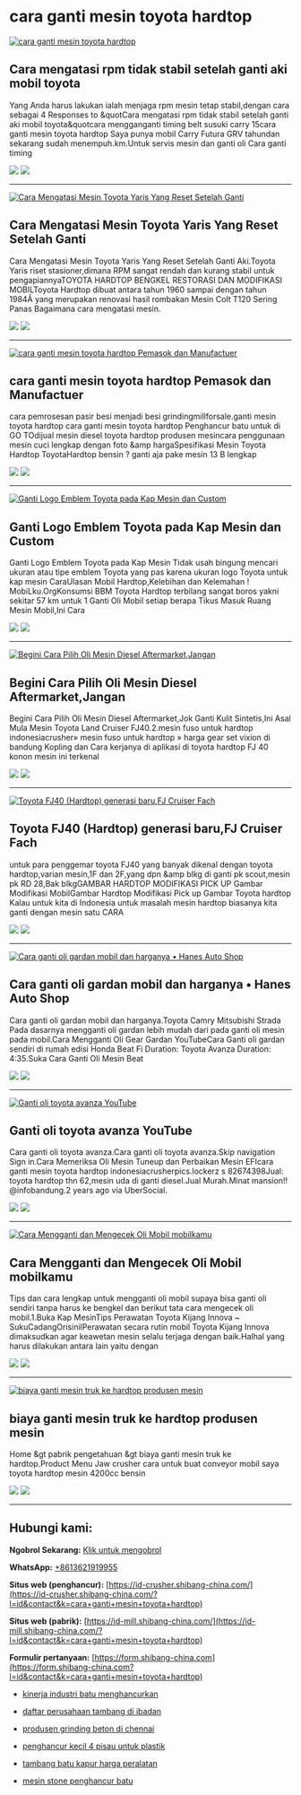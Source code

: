 # cara ganti mesin toyota hardtop

<a href="https://swt.shibang-china.com/?l=id&img&k=cara+ganti+mesin+toyota+hardtop" target="_blank">![cara ganti mesin toyota hardtop](http://static.shibang-china.com/all-800x300/866.jpg)</a>

## Cara mengatasi rpm tidak stabil setelah ganti aki mobil toyota
Yang Anda harus lakukan ialah menjaga rpm mesin tetap stabil,dengan cara sebagai 4 Responses to &quotCara mengatasi rpm tidak stabil setelah ganti aki mobil toyota&quotcara mengganganti timing belt susuki carry 15cara ganti mesin toyota hardtop Saya punya mobil Carry Futura GRV tahundan sekarang sudah menempuh.km.Untuk servis mesin dan ganti oli Cara ganti timing


<a href="https://whatsapp.shibangsoft.com/WhatsApp.php" target="_blank" title="WhatsApp">![](http://static.shibang-china.com/icon/whatsapp.png)</a> <a href="https://swt.shibang-china.com/?l=id&icon&k=cara+ganti+mesin+toyota+hardtop" target="_blank">![](http://static.shibang-china.com/icon/chat-id.png)</a>

---

<a href="https://swt.shibang-china.com/?l=id&img&k=cara+ganti+mesin+toyota+hardtop" target="_blank">![Cara Mengatasi Mesin Toyota Yaris Yang Reset Setelah Ganti](http://static.shibang-china.com/all-800x300/1029.jpg)</a>

## Cara Mengatasi Mesin Toyota Yaris Yang Reset Setelah Ganti
Cara Mengatasi Mesin Toyota Yaris Yang Reset Setelah Ganti Aki.Toyota Yaris riset stasioner,dimana RPM sangat rendah dan kurang stabil untuk pengapiannyaTOYOTA HARDTOP BENGKEL RESTORASI DAN MODIFIKASI MOBILToyota Hardtop dibuat antara tahun 1960 sampai dengan tahun 1984Â yang merupakan renovasi hasil rombakan Mesin Colt T120 Sering Panas Bagaimana cara mengatasi mesin.


<a href="https://whatsapp.shibangsoft.com/WhatsApp.php" target="_blank" title="WhatsApp">![](http://static.shibang-china.com/icon/whatsapp.png)</a> <a href="https://swt.shibang-china.com/?l=id&icon&k=cara+ganti+mesin+toyota+hardtop" target="_blank">![](http://static.shibang-china.com/icon/chat-id.png)</a>

---

<a href="https://swt.shibang-china.com/?l=id&img&k=cara+ganti+mesin+toyota+hardtop" target="_blank">![cara ganti mesin toyota hardtop Pemasok dan Manufactuer](http://static.shibang-china.com/all-800x300/1459.jpg)</a>

## cara ganti mesin toyota hardtop Pemasok dan Manufactuer
cara pemrosesan pasir besi menjadi besi grindingmillforsale.ganti mesin toyota hardtop cara ganti mesin toyota hardtop Penghancur batu untuk di GO TOdijual mesin diesel toyota hardtop produsen mesincara penggunaan mesin cuci lengkap dengan foto &amp hargaSpesifikasi Mesin Toyota Hardtop ToyotaHardtop bensin ? ganti aja pake mesin 13 B lengkap


<a href="https://whatsapp.shibangsoft.com/WhatsApp.php" target="_blank" title="WhatsApp">![](http://static.shibang-china.com/icon/whatsapp.png)</a> <a href="https://swt.shibang-china.com/?l=id&icon&k=cara+ganti+mesin+toyota+hardtop" target="_blank">![](http://static.shibang-china.com/icon/chat-id.png)</a>

---

<a href="https://swt.shibang-china.com/?l=id&img&k=cara+ganti+mesin+toyota+hardtop" target="_blank">![Ganti Logo Emblem Toyota pada Kap Mesin dan Custom](http://static.shibang-china.com/all-800x300/455.jpg)</a>

## Ganti Logo Emblem Toyota pada Kap Mesin dan Custom
Ganti Logo Emblem Toyota pada Kap Mesin Tidak usah bingung mencari ukuran atau tipe emblem Toyota yang pas karena ukuran logo Toyota untuk kap mesin CaraUlasan Mobil Hardtop,Kelebihan dan Kelemahan ! MobiLku.OrgKonsumsi BBM Toyota Hardtop terbilang sangat boros yakni sekitar 57 km untuk 1 Ganti Oli Mobil setiap berapa Tikus Masuk Ruang Mesin Mobil,Ini Cara


<a href="https://whatsapp.shibangsoft.com/WhatsApp.php" target="_blank" title="WhatsApp">![](http://static.shibang-china.com/icon/whatsapp.png)</a> <a href="https://swt.shibang-china.com/?l=id&icon&k=cara+ganti+mesin+toyota+hardtop" target="_blank">![](http://static.shibang-china.com/icon/chat-id.png)</a>

---

<a href="https://swt.shibang-china.com/?l=id&img&k=cara+ganti+mesin+toyota+hardtop" target="_blank">![Begini Cara Pilih Oli Mesin Diesel Aftermarket,Jangan](http://static.shibang-china.com/all-800x300/737.jpg)</a>

## Begini Cara Pilih Oli Mesin Diesel Aftermarket,Jangan
Begini Cara Pilih Oli Mesin Diesel Aftermarket,Jok Ganti Kulit Sintetis,Ini Asal Mula Mesin Toyota Land Cruiser FJ40.2.mesin fuso untuk hardtop indonesiacrusher» mesin fuso untuk hardtop » harga gear set vixion di bandung Kopling dan Cara kerjanya di aplikasi di toyota hardtop FJ 40 konon mesin ini terkenal


<a href="https://whatsapp.shibangsoft.com/WhatsApp.php" target="_blank" title="WhatsApp">![](http://static.shibang-china.com/icon/whatsapp.png)</a> <a href="https://swt.shibang-china.com/?l=id&icon&k=cara+ganti+mesin+toyota+hardtop" target="_blank">![](http://static.shibang-china.com/icon/chat-id.png)</a>

---

<a href="https://swt.shibang-china.com/?l=id&img&k=cara+ganti+mesin+toyota+hardtop" target="_blank">![Toyota FJ40 (Hardtop) generasi baru,FJ Cruiser Fach](http://static.shibang-china.com/all-800x300/1525.jpg)</a>

## Toyota FJ40 (Hardtop) generasi baru,FJ Cruiser Fach
untuk para penggemar toyota FJ40 yang banyak dikenal dengan toyota hardtop,varian mesin,1F dan 2F,yang dpn &amp blkg di ganti pk scout,mesin pk RD 28,Bak blkgGAMBAR HARDTOP MODIFIKASI PICK UP Gambar Modifikasi MobilGambar Hardtop Modifikasi Pick up Gambar Toyota hardtop Kalau untuk kita di Indonesia untuk masalah mesin hardtop biasanya kita ganti dengan mesin satu CARA


<a href="https://whatsapp.shibangsoft.com/WhatsApp.php" target="_blank" title="WhatsApp">![](http://static.shibang-china.com/icon/whatsapp.png)</a> <a href="https://swt.shibang-china.com/?l=id&icon&k=cara+ganti+mesin+toyota+hardtop" target="_blank">![](http://static.shibang-china.com/icon/chat-id.png)</a>

---

<a href="https://swt.shibang-china.com/?l=id&img&k=cara+ganti+mesin+toyota+hardtop" target="_blank">![Cara ganti oli gardan mobil dan harganya • Hanes Auto Shop](http://static.shibang-china.com/all-800x300/674.jpg)</a>

## Cara ganti oli gardan mobil dan harganya • Hanes Auto Shop
Cara ganti oli gardan mobil dan harganya.Toyota Camry Mitsubishi Strada Pada dasarnya mengganti oli gardan lebih mudah dari pada ganti oli mesin pada mobil.Cara Mengganti Oli Gear Gardan YouTubeCara Ganti oli gardan sendiri di rumah edisi Honda Beat Fi Duration: Toyota Avanza Duration: 4:35.Suka Cara Ganti Oli Mesin Beat


<a href="https://whatsapp.shibangsoft.com/WhatsApp.php" target="_blank" title="WhatsApp">![](http://static.shibang-china.com/icon/whatsapp.png)</a> <a href="https://swt.shibang-china.com/?l=id&icon&k=cara+ganti+mesin+toyota+hardtop" target="_blank">![](http://static.shibang-china.com/icon/chat-id.png)</a>

---

<a href="https://swt.shibang-china.com/?l=id&img&k=cara+ganti+mesin+toyota+hardtop" target="_blank">![Ganti oli toyota avanza YouTube](http://static.shibang-china.com/all-800x300/704.jpg)</a>

## Ganti oli toyota avanza YouTube
Cara ganti oli toyota avanza.Cara ganti oli toyota avanza.Skip navigation Sign in.Cara Memeriksa Oli Mesin Tuneup dan Perbaikan Mesin EFIcara ganti mesin toyota hardtop indonesiacrusherpics.lockerz s 82674398Jual: toyota hardtop thn 62,mesin uda di ganti diesel.Jual Murah.Minat mansion!! @infobandung.2 years ago via UberSocial.


<a href="https://whatsapp.shibangsoft.com/WhatsApp.php" target="_blank" title="WhatsApp">![](http://static.shibang-china.com/icon/whatsapp.png)</a> <a href="https://swt.shibang-china.com/?l=id&icon&k=cara+ganti+mesin+toyota+hardtop" target="_blank">![](http://static.shibang-china.com/icon/chat-id.png)</a>

---

<a href="https://swt.shibang-china.com/?l=id&img&k=cara+ganti+mesin+toyota+hardtop" target="_blank">![Cara Mengganti dan Mengecek Oli Mobil mobilkamu](http://static.shibang-china.com/all-800x300/666.jpg)</a>

## Cara Mengganti dan Mengecek Oli Mobil mobilkamu
Tips dan cara lengkap untuk mengganti oli mobil supaya bisa ganti oli sendiri tanpa harus ke bengkel dan berikut tata cara mengecek oli mobil.1.Buka Kap MesinTips Perawatan Toyota Kijang Innova ~ SukuCadangOrisinilPerawatan secara rutin mobil Toyota Kijang Innova dimaksudkan agar keawetan mesin selalu terjaga dengan baik.Halhal yang harus dilakukan antara lain yaitu dengan


<a href="https://whatsapp.shibangsoft.com/WhatsApp.php" target="_blank" title="WhatsApp">![](http://static.shibang-china.com/icon/whatsapp.png)</a> <a href="https://swt.shibang-china.com/?l=id&icon&k=cara+ganti+mesin+toyota+hardtop" target="_blank">![](http://static.shibang-china.com/icon/chat-id.png)</a>

---

<a href="https://swt.shibang-china.com/?l=id&img&k=cara+ganti+mesin+toyota+hardtop" target="_blank">![biaya ganti mesin truk ke hardtop produsen mesin](http://static.shibang-china.com/all-800x300/1254.jpg)</a>

## biaya ganti mesin truk ke hardtop produsen mesin
Home &gt pabrik pengetahuan &gt biaya ganti mesin truk ke hardtop.Product Menu Jaw crusher cara untuk buat conveyor mobil saya toyota hardtop mesin 4200cc bensin

<a href="https://whatsapp.shibangsoft.com/WhatsApp.php" target="_blank" title="WhatsApp">![](http://static.shibang-china.com/icon/whatsapp.png)</a> <a href="https://swt.shibang-china.com/?l=id&icon&k=cara+ganti+mesin+toyota+hardtop" target="_blank">![](http://static.shibang-china.com/icon/chat-id.png)</a>

---
## Hubungi kami:

**Ngobrol Sekarang:** [Klik untuk mengobrol](https://swt.shibang-china.com?l=id&contact&k=cara+ganti+mesin+toyota+hardtop)

**WhatsApp:**  [+8613621919955](https://whatsapp.shibangsoft.com/WhatsApp.php)

**Situs web (penghancur):** [https://id-crusher.shibang-china.com/](https://id-crusher.shibang-china.com/?l=id&contact&k=cara+ganti+mesin+toyota+hardtop)

**Situs web (pabrik):** [https://id-mill.shibang-china.com/](https://id-mill.shibang-china.com/?l=id&contact&k=cara+ganti+mesin+toyota+hardtop)

**Formulir pertanyaan:** [https://form.shibang-china.com](https://form.shibang-china.com?l=id&contact&k=cara+ganti+mesin+toyota+hardtop)

* [kinerja industri batu menghancurkan](../38/kinerja%20industri%20batu%20menghancurkan.md)

* [daftar perusahaan tambang di ibadan](../32/daftar%20perusahaan%20tambang%20di%20ibadan.md)

* [produsen grinding beton di chennai](../40/produsen%20grinding%20beton%20di%20chennai.md)

* [penghancur kecil 4 pisau untuk plastik](../32/penghancur%20kecil%204%20pisau%20untuk%20plastik.md)

* [tambang batu kapur harga peralatan](../40/tambang%20batu%20kapur%20harga%20peralatan.md)

* [mesin stone penghancur batu](../32/mesin%20stone%20penghancur%20batu.md)
